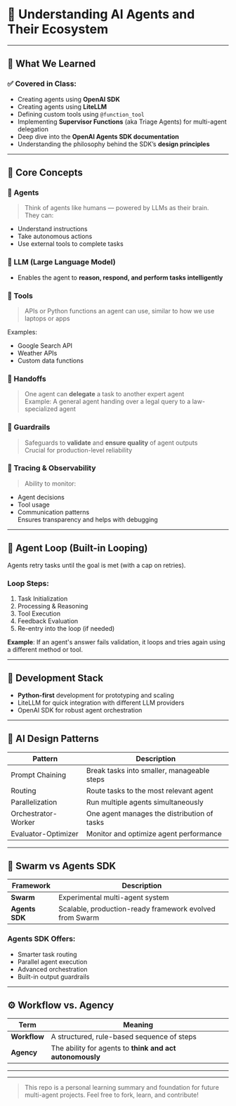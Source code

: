 # 🤖 Understanding AI Agents and Their Ecosystem



---

## 🧠 What We Learned

### ✅ Covered in Class:
- Creating agents using **OpenAI SDK**
- Creating agents using **LiteLLM**
- Defining custom tools using `@function_tool`
- Implementing **Supervisor Functions** (aka Triage Agents) for multi-agent delegation
- Deep dive into the **OpenAI Agents SDK documentation**
- Understanding the philosophy behind the SDK’s **design principles**

---

## 🔹 Core Concepts

### 🔸 Agents
> Think of agents like humans — powered by LLMs as their brain.  
They can:
- Understand instructions
- Take autonomous actions
- Use external tools to complete tasks

### 🔸 LLM (Large Language Model)
- Enables the agent to **reason, respond, and perform tasks intelligently**

### 🔸 Tools
> APIs or Python functions an agent can use, similar to how we use laptops or apps

Examples:
- Google Search API
- Weather APIs
- Custom data functions

### 🔸 Handoffs
> One agent can **delegate** a task to another expert agent  
Example: A general agent handing over a legal query to a law-specialized agent

### 🔸 Guardrails
> Safeguards to **validate** and **ensure quality** of agent outputs  
Crucial for production-level reliability

### 🔸 Tracing & Observability
> Ability to monitor:
- Agent decisions
- Tool usage
- Communication patterns  
Ensures transparency and helps with debugging

---

## 🔁 Agent Loop (Built-in Looping)

Agents retry tasks until the goal is met (with a cap on retries).

### Loop Steps:
1. Task Initialization
2. Processing & Reasoning
3. Tool Execution
4. Feedback Evaluation
5. Re-entry into the loop (if needed)

**Example**: If an agent's answer fails validation, it loops and tries again using a different method or tool.

---

## 🔧 Development Stack

- **Python-first** development for prototyping and scaling
- LiteLLM for quick integration with different LLM providers
- OpenAI SDK for robust agent orchestration

---

## 🧩 AI Design Patterns

| Pattern              | Description |
|----------------------|-------------|
| Prompt Chaining      | Break tasks into smaller, manageable steps |
| Routing              | Route tasks to the most relevant agent |
| Parallelization      | Run multiple agents simultaneously |
| Orchestrator-Worker  | One agent manages the distribution of tasks |
| Evaluator-Optimizer  | Monitor and optimize agent performance |

---

## 🧠 Swarm vs Agents SDK

| Framework  | Description |
|------------|-------------|
| **Swarm**  | Experimental multi-agent system |
| **Agents SDK** | Scalable, production-ready framework evolved from Swarm |

### Agents SDK Offers:
- Smarter task routing
- Parallel agent execution
- Advanced orchestration
- Built-in output guardrails

---

## ⚙️ Workflow vs. Agency

| Term       | Meaning |
|------------|---------|
| **Workflow** | A structured, rule-based sequence of steps |
| **Agency**   | The ability for agents to **think and act autonomously** |

---


---

> This repo is a personal learning summary and foundation for future multi-agent projects. Feel free to fork, learn, and contribute!

